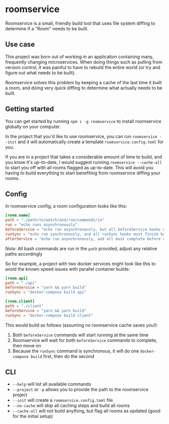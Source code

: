 # roomservice

Roomservice is a small, friendly build tool that uses file system diffing to determine if a "Room" needs to be built.

## Use case
This project was born out of working in an application containing many, frequently changing microservices. When doing things such as pulling from version control, it was painful to have to rebuild the entire world (or try and figure out what needs to be built).

Roomservice solves this problem by keeping a cache of the last time it built a room, and doing very quick diffing to determine what actually needs to be built.

## Getting started
You can get started by running `npm i -g roomservice` to install roomservice globally on your computer.

In the project that you'd like to use roomservice, you can run
`roomservice --init` and it will automatically create a template `roomservice.config.toml` for you.

If you are in a project that takes a considerable amount of time to build, and you know it's up-to-date, I would suggest running `roomservice --cache-all` to start you off with all rooms flagged as up-to-date. This will avoid you having to build everything to start benefiting from roomservice diffing your rooms.

## Config
In roomservice config, a room configuration looks like this:

```toml
[room.name]
path = "./path/to/watch/and/run/commands/in"
run = "echo runs asynchronously"
beforeService = "echo run asynchronously, but all beforeService hooks must finish before continuing"
runSync = "echo run synchronously, and all runSync hooks must finish before continuing"
afterService = "echo run asynchronously, and all must complete before continuing"
```
*Note:* All bash commands are run in the `path` provided, adjust any relative paths accordingly

So for example, a project with two docker services might look like this to avoid the known speed issues with parallel container builds:

```toml
[room.api]
path = "./api"
beforeService = "yarn && yarn build"
runSync = "docker-compose build api"

[room.client]
path = "./client"
beforeService = "yarn && yarn build"
runSync = "docker-compose build client"
```

This would build as follows (assuming no roomservice cache saves you!):
1) Both `beforeService` commands will start running at the same time
2) Roomservice will wait for both `beforeService` commands to complete, then move on
3) Because the `runSync` command is synchronous, it will do one `docker-compose build` first, then do the second


## CLI

- `--help` will list all available commands
- `--project` or `-p` allows you to provide the path to the roomservice project
- `--init` will create a `roomservice.config.toml` file
- `--no-cache` will skip all caching steps and build all rooms
- `--cache-all` will not build anything, but flag all rooms as updated (good for the initial setup)

